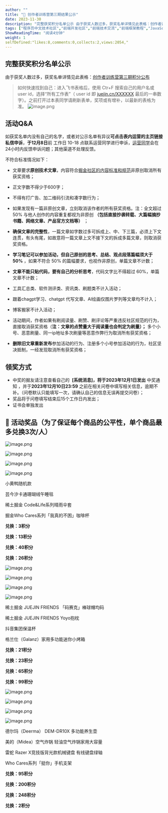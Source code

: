 ```yaml
---
author: ""
title: "🎁 创作者训练营第三期结果公示"
date: 2023-11-30
description: "完整获奖积分名单公示 由于获奖人数过多，获奖名单详情见此表格：创作者训练营第三期积分公布 活动Q&A 如获奖名单内没有自己的名字，或者对公示名单有异议可点击表内运营的主页链接私信申诉，于12月8日前 "
tags: ["程序员中文技术社区","前端开发社区","前端技术交流","前端框架教程","JavaScript 学习资源","CSS 技巧与最佳实践","HTML5 最新动态","前端工程师职业发展","开源前端项目","前端技术趋势"]
ShowReadingTime: "阅读4分钟"
weight: 1
selfDefined:"likes:8,comments:0,collects:2,views:2054,"
---
```

完整获奖积分名单公示
----------

由于获奖人数过多，获奖名单详情见此表格：[创作者训练营第三期积分公布](https://link.juejin.cn?target=https%3A%2F%2Fbytedance.larkoffice.com%2Fsheets%2FRkCtsdgpxhpyK3tQsUIcbcwenHd%3Ffrom%3Dfrom_copylink "https://bytedance.larkoffice.com/sheets/RkCtsdgpxhpyK3tQsUIcbcwenHd?from=from_copylink")

> 如何快速找到自己：进入飞书表格后，使用 Ctr+F 搜索自己的用户名或 user id，选择“所有工作表”（ user id 即 [juejin.cn/XXXXXX](https://juejin.cn/XXXXXX "https://juejin.cn/XXXXXX") 最后的一串数字）。之前打开过本表同学请刷新表单，奖项或有增补，以最新的表格为准。 ![image.png](/images/jueJin/22d518ca9d404bf.png)

活动Q&A
-----

如获奖名单内没有自己的名字，或者对公示名单有异议**可点击表内运营的主页链接私信申诉**，**于12月8日**前 工作日 10-18 点联系运营同学进行申诉，[运营同学](https://juejin.cn/notification/im?participantId=3052665287739005 "https://juejin.cn/notification/im?participantId=3052665287739005")会在24小时内反馈申诉问题；其他渠道不处理反馈。

不符合标准情况如下：

*   文章要求**原创技术文章**，内容符合[掘金社区的内容标准和规范](https://juejin.cn/book/6844733795329900551/section/6844733795380232199 "https://juejin.cn/book/6844733795329900551/section/6844733795380232199")非原创取消所有获奖资格；
    
*   正文字数不得少于600字；
    
*   不得有打广告、加二维码引流和凑字数行为；
    
*   如果发现有一篇非原创文章，立刻取消该作者的所有获奖资格。注：全文超过 50% 与他人创作的内容重复都视为非原创 **（包括直接抄袭转载、大篇幅摘抄书籍、网络文章、产品官方文档等）** ；
    
*   **确保文章的完整性**，一篇文章如字数过多可拆成上、中、下三篇，必须上下文连贯，有头有尾，如故意将一篇文章上文不接下文的拆成多篇文章，则取消获奖资格。
    
*   **学习笔记可以参加活动，但自己原创的思考、总结、观点段落篇幅须大于 50%** ，如果不符合 50% 的篇幅要求，也视作非原创，单篇文章不计数；
    
*   **文章不能只贴代码，要有自己的分析思考**，代码文字比不得超过 60%，单篇文章不计数；
    
*   工具汇总类、软件测评类、资讯类、刷题类不计入活动；
    
*   跟着chagpt学习、chatgpt 代写文章、AI绘画仅图片罗列等文章均不计入；
    
*   博客搬家不计入活动；
    
*   活动期间，作者如果有刷阅读量、刷赞、刷评论等严重违反社区规范的行为，直接取消获奖资格（**注：文章的点赞量大于阅读量也会判定为刷量）；** 多个小号、恶意刷量、同一ip地址多次刷量等恶意作弊行为取消所有获奖资格；
    
*   **删除旧文章重新发布**参加活动的行为、注册多个小号参加活动的行为，社区坚决抵制，一经发现取消所有获奖资格；
    

领奖方式
----

*   中奖的掘友请注意查看自己的  **\[系统消息\]，将于2023年12月1日发出** 中奖通知 ，并于**2023年12月10日23:59** 之前在相关问卷中填写相关信息，逾期不补。（问卷默认只能填写一次，请确认自己的信息无误再提交问卷）；
*   奖品将于问卷填写结束后15个工作日内发出；
*   证书会单独发出

🎁 活动奖品（为了保证每个商品的公平性，单个商品最多兑换3次/人）
----------------------------------

![image.png](/images/jueJin/7c72a38038b74d4.png)

![image.png](/images/jueJin/b3debb0a73aa4a6.png)

![image.png](/images/jueJin/5173e10ff9ff451.png)

![image.png](/images/jueJin/66f833940efb44f.png)

小黄鸭随机款

芸今汐卡通珊瑚绒午睡毯

稀土掘金 Code&Life系列晴雨伞套

掘金Who Cares系列「我真的不困」咖啡杯

**兑换：3积分**

**兑换：13积分**

**兑换：40积分**

**兑换：26积分**

![image.png](/images/jueJin/849d76518fe84fd.png)

![image.png](/images/jueJin/e72475fe0dcb473.png)

![image.png](/images/jueJin/9692b7bc043f414.png)

![image.png](/images/jueJin/2f5d8f19cfe347f.png)

稀土掘金 JUEJIN FRIENDS 「码赛克」棒球帽均码

稀土掘金 JUEJIN FRIENDS Yoyo抱枕

抖音集团保温杯

格兰仕（Galanz）家用多功能迷你小烤箱

**兑换：21积分**

**兑换：23积分**

**兑换：65积分**

**兑换：99积分**

![image.png](/images/jueJin/b175ea74b860489.png)

![image.png](/images/jueJin/ec31aebaf0ae4d9.png)

![image.png](/images/jueJin/1204b11f0ed740a.png)

![image.png](/images/jueJin/09fdd3f12b1649d.png)

德尔玛（Deerma） DEM-DR10X 多功能养生壶

美的（Midea）空气炸锅 轻油空气炸锅家用大容量

雷蛇 Razer X竞技版背光款机械键盘 有线键盘绿轴

Who Cares系列「挺你」手机支架

**兑换：95积分**

**兑换：200积分**

**兑换：248积分**

**兑换：2积分**